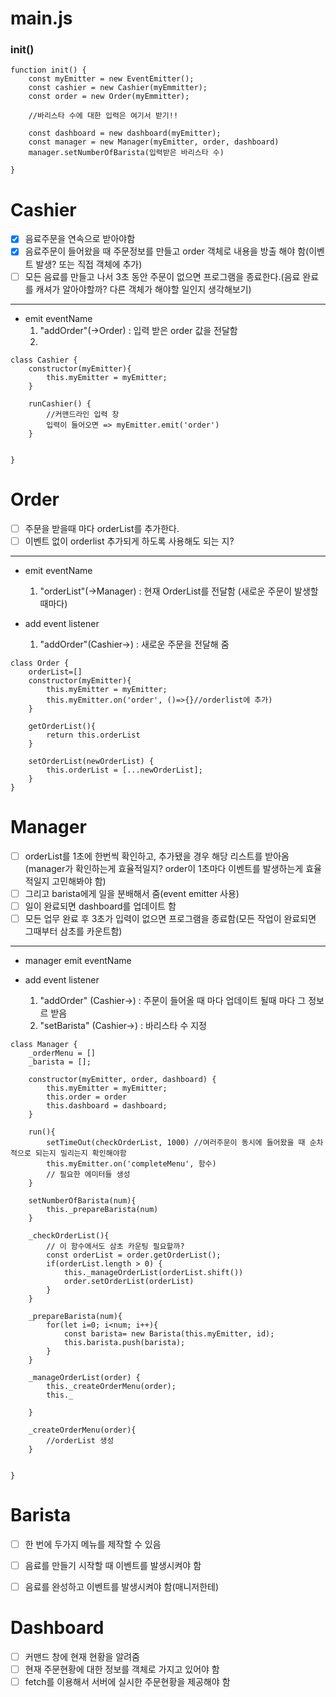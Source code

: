 # main.js
### init()
```
function init() {
    const myEmitter = new EventEmitter();
    const cashier = new Cashier(myEmmitter);
    const order = new Order(myEmmitter);

    //바리스타 수에 대한 입력은 여기서 받기!!

    const dashboard = new dashboard(myEmitter);
    const manager = new Manager(myEmitter, order, dashboard)
    manager.setNumberOfBarista(입력받은 바리스타 수)

}
```

# Cashier
- [x] 음료주문을 연속으로 받아야함 
- [x] 음료주문이 들어왔을 때 주문정보를 만들고 order 객체로 내용을 방출 해야 함(이벤트 발생? 또는 직접 객체에 추가)
- [ ] 모든 음료를 만들고 나서 3초 동안 주문이 없으면 프로그램을 종료한다.(음료 완료를 캐셔가 알아야할까? 다른 객체가 해야할 일인지 생각해보기)
---
- emit eventName
  1. "addOrder"(->Order) : 입력 받은 order 값을 전달함
  2. 
```
class Cashier {
    constructor(myEmitter){
        this.myEmitter = myEmitter;
    }
    
    runCashier() {
        //커맨드라인 입력 창
        입력이 들어오면 => myEmitter.emit('order')
    }

    
}
```

# Order 
- [ ] 주문을 받을때 마다 orderList를 추가한다.
- [ ] 이벤트 없이 orderlist 추가되게 하도록 사용해도 되는 지?
---
- emit eventName
  1. "orderList"(->Manager) : 현재 OrderList를 전달함 (새로운 주문이 발생할때마다)

- add event listener
  1. "addOrder"(Cashier->) : 새로운 주문을 전달해 줌


```
class Order {
    orderList=[]
    constructor(myEmitter){
        this.myEmitter = myEmitter;
        this.myEmitter.on('order', ()=>{}//orderlist에 추가)
    }

    getOrderList(){
        return this.orderList 
    }

    setOrderList(newOrderList) {
        this.orderList = [...newOrderList];
    }
}
```

# Manager
- [ ] orderList를 1초에 한번씩 확인하고, 추가됐을 경우 해당 리스트를 받아옴(manager가 확인하는게 효율적일지? order이 1초마다 이벤트를 발생하는게 효율적일지 고민해봐야 함)
- [ ] 그리고 barista에게 일을 분배해서 줌(event emitter 사용)
- [ ] 일이 완료되면 dashboard를 업데이트 함
- [ ] 모든 업무 완료 후 3초가 입력이 없으면 프로그램을 종료함(모든 작업이 완료되면 그때부터 삼초를 카운트함)
----
- manager emit eventName

- add event listener
  1. "addOrder" (Cashier->) : 주문이 들어올 때 마다 업데이트 될때 마다 그 정보르 받음
  2. "setBarista" (Cashier->) : 바리스타 수 지정
```
class Manager {
    _orderMenu = []
    _barista = [];

    constructor(myEmitter, order, dashboard) {
        this.myEmitter = myEmitter;
        this.order = order
        this.dashboard = dashboard;
    }

    run(){
        setTimeOut(checkOrderList, 1000) //여러주문이 동시에 들어왔을 때 순차적으로 되는지 밀리는지 확인해야함
        this.myEmitter.on('completeMenu', 함수)
        // 필요한 에미터들 생성
    }

    setNumberOfBarista(num){
        this._prepareBarista(num)
    }

    _checkOrderList(){
        // 이 함수에서도 삼초 카운팅 필요할까?
        const orderList = order.getOrderList();
        if(orderList.length > 0) {
            this._manageOrderList(orderList.shift())
            order.setOrderList(orderList)
        }
    }

    _prepareBarista(num){
        for(let i=0; i<num; i++){
            const barista= new Barista(this.myEmitter, id);
            this.barista.push(barista);
        }
    }
    
    _manageOrderList(order) {
        this._createOrderMenu(order);
        this._
        
    }

    _createOrderMenu(order){
        //orderList 생성
    }
    
    
}
```

# Barista
- [ ] 한 번에 두가지 메뉴를 제작할 수 있음
- [ ] 음료를 만들기 시작할 때 이벤트를 발생시켜야 함
- [ ] 음료를 완성하고 이벤트를 발생시켜야 함(매니저한테)


# Dashboard 
- [ ] 커맨드 창에 현재 현황을 알려줌
- [ ] 현재 주문현황에 대한 정보를 객체로 가지고 있어야 함
- [ ] fetch를 이용해서 서버에 실시한 주문현황을 제공해야 함